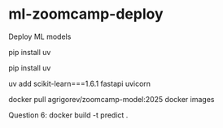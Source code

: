 # ml-zoomcamp-deploy
Deploy ML models

pip install uv

pip install uv

uv add scikit-learn===1.6.1 fastapi uvicorn


docker pull agrigorev/zoomcamp-model:2025
docker images 

Question 6:
docker build -t predict .